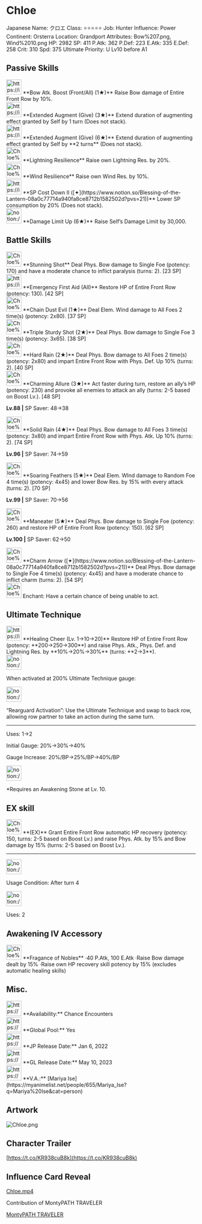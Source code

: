 # Chloe

Japanese Name: クロエ
Class: ⭐️⭐️⭐️⭐️⭐️
Job: Hunter
Influence: Power
Continent: Orsterra
Location: Grandport
Attributes: Bow%207.png, Wind%2010.png
HP: 2982
SP: 411
P.Atk: 362
P.Def: 223
E.Atk: 335
E.Def: 258
Crit: 310
Spd: 375
Ultimate Priority: U Lv10 before A1

## Passive Skills

<aside>
<img src="https://img.game8.jp/6930255/17bbb3a57e1f99256daf824e99d41a44.png/show" alt="https://img.game8.jp/6930255/17bbb3a57e1f99256daf824e99d41a44.png/show" width="40px" /> **Bow Atk. Boost (Front/All) (1★)**
Raise Bow damage of Entire Front Row by 10%.

</aside>

<aside>
<img src="https://img.game8.jp/7010695/c694ad4e39916a3a3f06a853b81efb0f.png/show" alt="https://img.game8.jp/7010695/c694ad4e39916a3a3f06a853b81efb0f.png/show" width="40px" /> **Extended Augment (Give) (3★)**
Extend duration of augmenting effect granted by Self by 1 turn (Does not stack).

<aside>
<img src="https://img.game8.jp/7010695/c694ad4e39916a3a3f06a853b81efb0f.png/show" alt="https://img.game8.jp/7010695/c694ad4e39916a3a3f06a853b81efb0f.png/show" width="40px" /> **Extended Augment (Give) (6★)**
Extend duration of augmenting effect granted by Self by **2 turns** (Does not stack).

</aside>

</aside>

<aside>
<img src="Chloe%20076335ce3e92485aa4cc0dd4cb79c003/Lightning_Resilience.png" alt="Chloe%20076335ce3e92485aa4cc0dd4cb79c003/Lightning_Resilience.png" width="40px" /> **Lightning Resilience**
Raise own Lightning Res. by 20%.

</aside>

<aside>
<img src="Chloe%20076335ce3e92485aa4cc0dd4cb79c003/Wind_Resilience.png" alt="Chloe%20076335ce3e92485aa4cc0dd4cb79c003/Wind_Resilience.png" width="40px" /> **Wind Resilience**
Raise own Wind Res. by 10%.

</aside>

<aside>
<img src="https://img.game8.jp/7217332/b01417a0bfe8a3ecc2e6ac60df45fb5b.png/show" alt="https://img.game8.jp/7217332/b01417a0bfe8a3ecc2e6ac60df45fb5b.png/show" width="40px" /> **SP Cost Down II ([✦](https://www.notion.so/Blessing-of-the-Lantern-08a0c77714a940fa8ce8712b1582502d?pvs=21))**
Lower SP consumption by 20% (Does not stack).

</aside>

<aside>
<img src="notion://custom_emoji/2482af5e-3bb7-4af8-a110-df4150e44521/17debbc6-5396-80a6-933a-007af3a7f551" alt="notion://custom_emoji/2482af5e-3bb7-4af8-a110-df4150e44521/17debbc6-5396-80a6-933a-007af3a7f551" width="40px" /> **Damage Limit Up (6★)**
Raise Self’s Damage Limit by 30,000.

</aside>

## Battle Skills

<aside>
<img src="Chloe%20076335ce3e92485aa4cc0dd4cb79c003/Bow.png" alt="Chloe%20076335ce3e92485aa4cc0dd4cb79c003/Bow.png" width="40px" /> **Stunning Shot**
Deal Phys. Bow damage to Single Foe (potency: 170) and have a moderate chance to inflict paralysis (turns: 2). [23 SP]

</aside>

<aside>
<img src="https://img.game8.jp/6909197/4eaa54be6aac9c9c4a1b006531ef1771.png/show" alt="https://img.game8.jp/6909197/4eaa54be6aac9c9c4a1b006531ef1771.png/show" width="40px" /> **Emergency First Aid (All)**
Restore HP of Entire Front Row (potency: 130). [42 SP]

</aside>

<aside>
<img src="Chloe%20076335ce3e92485aa4cc0dd4cb79c003/Wind.png" alt="Chloe%20076335ce3e92485aa4cc0dd4cb79c003/Wind.png" width="40px" /> **Chain Dust Evil (1★)**
Deal Elem. Wind damage to All Foes 2 time(s) (potency: 2x80). [37 SP]

</aside>

<aside>
<img src="Chloe%20076335ce3e92485aa4cc0dd4cb79c003/Bow%201.png" alt="Chloe%20076335ce3e92485aa4cc0dd4cb79c003/Bow%201.png" width="40px" /> **Triple Sturdy Shot (2★)**
Deal Phys. Bow damage to Single Foe 3 time(s) (potency: 3x65). [38 SP]

</aside>

<aside>
<img src="Chloe%20076335ce3e92485aa4cc0dd4cb79c003/Bow%202.png" alt="Chloe%20076335ce3e92485aa4cc0dd4cb79c003/Bow%202.png" width="40px" /> **Hard Rain (2★)**
Deal Phys. Bow damage to All Foes 2 time(s) (potency: 2x80) and impart Entire Front Row with Phys. Def. Up 10% (turns: 2). [40 SP]

</aside>

<aside>
<img src="Chloe%20076335ce3e92485aa4cc0dd4cb79c003/Incite.png" alt="Chloe%20076335ce3e92485aa4cc0dd4cb79c003/Incite.png" width="40px" /> **Charming Allure (3★)**
Act faster during turn, restore an ally’s HP (potency: 230) and provoke all enemies to attack an ally (turns: 2-5 based on Boost Lv.). [48 SP]

**Lv.88 |** SP Saver: 48→38

</aside>

<aside>
<img src="Chloe%20076335ce3e92485aa4cc0dd4cb79c003/Bow%203.png" alt="Chloe%20076335ce3e92485aa4cc0dd4cb79c003/Bow%203.png" width="40px" /> **Solid Rain (4★)**
Deal Phys. Bow damage to All Foes 3 time(s) (potency: 3x80) and impart Entire Front Row with Phys. Atk. Up 10% (turns: 2). [74 SP]

**Lv.96 |** SP Saver: 74→59

</aside>

<aside>
<img src="Chloe%20076335ce3e92485aa4cc0dd4cb79c003/Wind%201.png" alt="Chloe%20076335ce3e92485aa4cc0dd4cb79c003/Wind%201.png" width="40px" /> **Soaring Feathers (5★)**
Deal Elem. WInd damage to Random Foe 4 time(s) (potency: 4x45) and lower Bow Res. by 15% with every attack (turns: 2). [70 SP]

**Lv.99 |** SP Saver: 70→56

</aside>

<aside>
<img src="Chloe%20076335ce3e92485aa4cc0dd4cb79c003/Bow%204.png" alt="Chloe%20076335ce3e92485aa4cc0dd4cb79c003/Bow%204.png" width="40px" /> **Maneater (5★)**
Deal Phys. Bow damage to Single Foe (potency: 260) and restore HP of Entire Front Row (potency: 150). [62 SP]

**Lv.100 |** SP Saver: 62→50

</aside>

<aside>
<img src="Chloe%20076335ce3e92485aa4cc0dd4cb79c003/Bow%204.png" alt="Chloe%20076335ce3e92485aa4cc0dd4cb79c003/Bow%204.png" width="40px" /> **Charm Arrow ([✦](https://www.notion.so/Blessing-of-the-Lantern-08a0c77714a940fa8ce8712b1582502d?pvs=21))**
Deal Phys. Bow damage to Single Foe 4 time(s) (potency: 4x45) and have a moderate chance to inflict charm (turns: 2). [54 SP]

<aside>
<img src="Chloe%20076335ce3e92485aa4cc0dd4cb79c003/Enchant.png" alt="Chloe%20076335ce3e92485aa4cc0dd4cb79c003/Enchant.png" width="40px" /> Enchant: Have a certain chance of being unable to act.

</aside>

</aside>

## Ultimate Technique

<aside>
<img src="https://img.game8.jp/6909197/4eaa54be6aac9c9c4a1b006531ef1771.png/show" alt="https://img.game8.jp/6909197/4eaa54be6aac9c9c4a1b006531ef1771.png/show" width="40px" /> **Healing Cheer (Lv. 1→10→20)**
Restore HP of Entire Front Row (potency: **200→250→300**) and raise Phys. Atk., Phys. Def. and Lightning Res. by **10%→20%→30%** (turns: **2→3**).

<aside>
<img src="notion://custom_emoji/2482af5e-3bb7-4af8-a110-df4150e44521/137ebbc6-5396-80a2-a199-007a067e9993" alt="notion://custom_emoji/2482af5e-3bb7-4af8-a110-df4150e44521/137ebbc6-5396-80a2-a199-007a067e9993" width="40px" />

When activated at 200% Ultimate Technique gauge:

<aside>
<img src="notion://custom_emoji/2482af5e-3bb7-4af8-a110-df4150e44521/193ebbc6-5396-8076-8391-007aae0ede08" alt="notion://custom_emoji/2482af5e-3bb7-4af8-a110-df4150e44521/193ebbc6-5396-8076-8391-007aae0ede08" width="40px" />

“Rearguard Activation”: Use the Ultimate Technique and swap to back row, allowing row partner to take an action during the same turn.

</aside>

</aside>

---

Uses:
1→2

Initial Gauge:
20%→30%→40%

Gauge Increase:
20%/BP→25%/BP→40%/BP

<aside>
<img src="notion://custom_emoji/2482af5e-3bb7-4af8-a110-df4150e44521/182ebbc6-5396-80af-9978-007ac248795b" alt="notion://custom_emoji/2482af5e-3bb7-4af8-a110-df4150e44521/182ebbc6-5396-80af-9978-007ac248795b" width="40px" />

*Requires an Awakening Stone at Lv. 10.

</aside>

</aside>

## EX skill

<aside>
<img src="Chloe%20076335ce3e92485aa4cc0dd4cb79c003/Vim_and_Vigor.png" alt="Chloe%20076335ce3e92485aa4cc0dd4cb79c003/Vim_and_Vigor.png" width="40px" /> **(EX)**
Grant Entire Front Row automatic HP recovery (potency: 150, turns: 2-5 based on Boost Lv.) and raise Phys. Atk. by 15% and Bow damage by 15% (turns: 2-5 based on Boost Lv.).

---

<aside>
<img src="notion://custom_emoji/2482af5e-3bb7-4af8-a110-df4150e44521/137ebbc6-5396-802c-b9bc-007a54884b6f" alt="notion://custom_emoji/2482af5e-3bb7-4af8-a110-df4150e44521/137ebbc6-5396-802c-b9bc-007a54884b6f" width="40px" />

Usage Condition: After turn 4

</aside>

<aside>
<img src="notion://custom_emoji/2482af5e-3bb7-4af8-a110-df4150e44521/137ebbc6-5396-80ba-9f36-007a936447ac" alt="notion://custom_emoji/2482af5e-3bb7-4af8-a110-df4150e44521/137ebbc6-5396-80ba-9f36-007a936447ac" width="40px" />

Uses: 2

</aside>

</aside>

## Awakening IV Accessory

<aside>
<img src="Chloe%20076335ce3e92485aa4cc0dd4cb79c003/Awakening_IV.png" alt="Chloe%20076335ce3e92485aa4cc0dd4cb79c003/Awakening_IV.png" width="40px" /> **Fragance of Nobles**
·40 P.Atk, 100 E.Atk
·Raise Bow damage dealt by 15%
·Raise own HP recovery skill potency by 15% (excludes automatic healing skills)

</aside>

## Misc.

<aside>
<img src="https://www.notion.so/icons/gift_gray.svg" alt="https://www.notion.so/icons/gift_gray.svg" width="40px" /> **Availability:** Chance Encounters

</aside>

<aside>
<img src="https://www.notion.so/icons/globe_gray.svg" alt="https://www.notion.so/icons/globe_gray.svg" width="40px" /> **Global Pool:** Yes

</aside>

<aside>
<img src="https://www.notion.so/icons/calendar_red.svg" alt="https://www.notion.so/icons/calendar_red.svg" width="40px" /> **JP Release Date:**
Jan 6, 2022

</aside>

<aside>
<img src="https://www.notion.so/icons/calendar_blue.svg" alt="https://www.notion.so/icons/calendar_blue.svg" width="40px" /> **GL Release Date:**
May 10, 2023

</aside>

<aside>
<img src="https://www.notion.so/icons/microphone_gray.svg" alt="https://www.notion.so/icons/microphone_gray.svg" width="40px" /> **V.A.:** [Mariya Ise](https://myanimelist.net/people/655/Mariya_Ise?q=Mariya%20Ise&cat=person)

</aside>

## Artwork

![Chloe.png](Chloe%20076335ce3e92485aa4cc0dd4cb79c003/Chloe.png)

## Character Trailer

[https://t.co/KR938cuB8k](https://t.co/KR938cuB8k)

## Influence Card Reveal

[Chloe.mp4](Chloe%20076335ce3e92485aa4cc0dd4cb79c003/Chloe.mp4)

Contribution of MontyPATH TRAVELER

[MontyPATH TRAVELER](https://www.youtube.com/@MontyPATHTRAVELER)